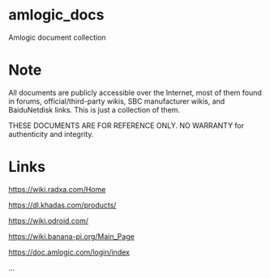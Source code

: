 # amlogic_docs

Amlogic document collection

# Note

All documents are publicly accessible over the Internet, most of them found in forums, official/third-party wikis, SBC manufacturer wikis, and BaiduNetdisk links. This is just a collection of them.

THESE DOCUMENTS ARE FOR REFERENCE ONLY. NO WARRANTY for authenticity and integrity.

# Links

https://wiki.radxa.com/Home

https://dl.khadas.com/products/

https://wiki.odroid.com/

https://wiki.banana-pi.org/Main_Page

https://doc.amlogic.com/login/index

...